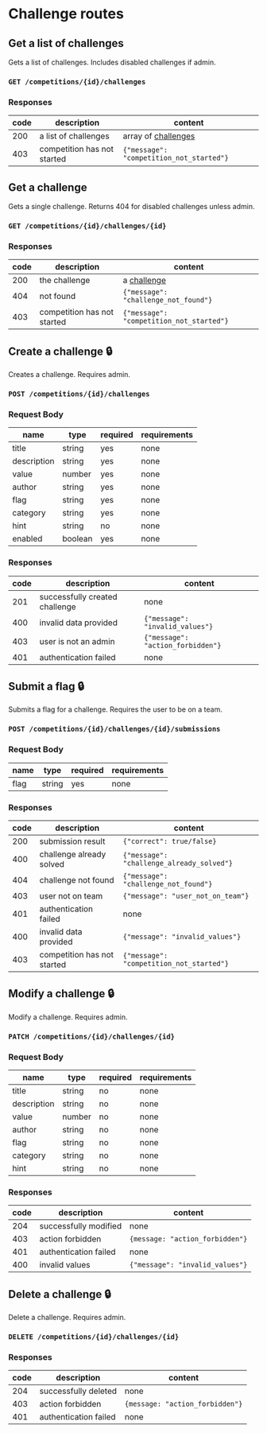 # Challenge routes

## Get a list of challenges

Gets a list of challenges. Includes disabled challenges if admin.

### `GET /competitions/{id}/challenges`

### Responses

| code | description                 | content                                        |
| ---- | --------------------------- | ---------------------------------------------- |
| 200  | a list of challenges        | array of [challenges](index.md#challenge-list) |
| 403  | competition has not started | `{"message": "competition_not_started"}`       |

## Get a challenge

Gets a single challenge. Returns 404 for disabled challenges unless admin.

### `GET /competitions/{id}/challenges/{id}`

### Responses

| code | description                 | content                                  |
| ---- | --------------------------- | ---------------------------------------- |
| 200  | the challenge               | a [challenge](index.md#challenge)        |
| 404  | not found                   | `{"message": "challenge_not_found"}`     |
| 403  | competition has not started | `{"message": "competition_not_started"}` |

## Create a challenge :lock:

Creates a challenge. Requires admin.

### `POST /competitions/{id}/challenges`

### Request Body

| name        | type    | required | requirements |
| ----------- | ------- | -------- | ------------ |
| title       | string  | yes      | none         |
| description | string  | yes      | none         |
| value       | number  | yes      | none         |
| author      | string  | yes      | none         |
| flag        | string  | yes      | none         |
| category    | string  | yes      | none         |
| hint        | string  | no       | none         |
| enabled     | boolean | yes      | none         |

### Responses

| code | description                    | content                           |
| ---- | ------------------------------ | --------------------------------- |
| 201  | successfully created challenge | none                              |
| 400  | invalid data provided          | `{"message": "invalid_values"}`   |
| 403  | user is not an admin           | `{"message": "action_forbidden"}` |
| 401  | authentication failed          | none                              |

## Submit a flag :lock:

Submits a flag for a challenge. Requires the user to be on a team.

### `POST /competitions/{id}/challenges/{id}/submissions`

### Request Body

| name | type   | required | requirements |
| ---- | ------ | -------- | ------------ |
| flag | string | yes      | none         |

### Responses

| code | description                 | content                                   |
| ---- | --------------------------- | ----------------------------------------- |
| 200  | submission result           | `{"correct": true/false}`                 |
| 400  | challenge already solved    | `{"message": "challenge_already_solved"}` |
| 404  | challenge not found         | `{"message": "challenge_not_found"}`      |
| 403  | user not on team            | `{"message": "user_not_on_team"}`         |
| 401  | authentication failed       | none                                      |
| 400  | invalid data provided       | `{"message": "invalid_values"}`           |
| 403  | competition has not started | `{"message": "competition_not_started"}`  |

## Modify a challenge :lock:

Modify a challenge. Requires admin.

### `PATCH /competitions/{id}/challenges/{id}`

### Request Body

| name        | type   | required | requirements |
| ----------- | ------ | -------- | ------------ |
| title       | string | no       | none         |
| description | string | no       | none         |
| value       | number | no       | none         |
| author      | string | no       | none         |
| flag        | string | no       | none         |
| category    | string | no       | none         |
| hint        | string | no       | none         |

### Responses

| code | description           | content                         |
| ---- | --------------------- | ------------------------------- |
| 204  | successfully modified | none                            |
| 403  | action forbidden      | `{message: "action_forbidden"}` |
| 401  | authentication failed | none                            |
| 400  | invalid values        | `{"message": "invalid_values"}` |

## Delete a challenge :lock:

Delete a challenge. Requires admin.

### `DELETE /competitions/{id}/challenges/{id}`

### Responses

| code | description           | content                         |
| ---- | --------------------- | ------------------------------- |
| 204  | successfully deleted  | none                            |
| 403  | action forbidden      | `{message: "action_forbidden"}` |
| 401  | authentication failed | none                            |
